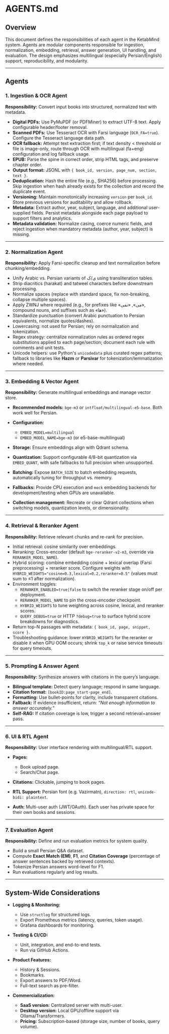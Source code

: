 # AGENTS.md

## Overview

This document defines the responsibilities of each agent in the KetabMind system.
Agents are modular components responsible for ingestion, normalization, embedding, retrieval, answer generation, UI handling, and evaluation.
The design emphasizes multilingual (especially Persian/English) support, reproducibility, and modularity.

---

## Agents

### 1. Ingestion & OCR Agent

**Responsibility:** Convert input books into structured, normalized text with metadata.

* **Digital PDFs:** Use PyMuPDF (or PDFMiner) to extract UTF-8 text. Apply configurable header/footer removal.
* **Scanned PDFs:** Use Tesseract OCR with Farsi language (`OCR_FA=true`). Configure the Tesseract language data path.
* **OCR fallback:** Attempt text extraction first; if text density < threshold or file is image-only, route through OCR with multilingual (fa+eng) configuration and log fallback usage.
* **EPUB:** Parse the spine in correct order, strip HTML tags, and preserve chapter order.
* **Output format:** JSONL with `{ book_id, version, page_num, section, text }`.
* **Deduplication:** Hash the entire file (e.g., SHA256) before processing. Skip ingestion when hash already exists for the collection and record the duplicate event.
* **Versioning:** Maintain monotonically increasing `version` per `book_id`. Store previous versions for auditability and allow rollback.
* **Metadata:** Extract author, year, subject, language, and additional user-supplied fields. Persist metadata alongside each page payload to support filters and analytics.
* **Metadata validation:** Normalize casing, coerce numeric fields, and reject ingestion when mandatory metadata (author, year, subject) is missing.

---

### 2. Normalization Agent

**Responsibility:** Apply Farsi-specific cleanup and text normalization before chunking/embedding.

* Unify Arabic vs. Persian variants of ی/ک using transliteration tables.
* Strip diacritics (harakat) and tatweel characters before downstream processing.
* Normalize spaces (replace with standard space, fix non-breaking, collapse multiple spaces).
* Apply ZWNJ where required (e.g., for prefixes like «می‌», «نمی‌», compound nouns, and suffixes such as «ها»).
* Standardize punctuation (convert Arabic punctuation to Persian equivalents, normalize quotes/dashes).
* Lowercasing: not used for Persian; rely on normalization and tokenization.
* Regex strategy: centralize normalization rules as ordered regex substitutions applied to each page/section; document each rule with comments and unit tests.
* Unicode helpers: use Python's `unicodedata` plus curated regex patterns; fallback to libraries like **Hazm** or **Parsivar** for tokenization/lemmatization where needed.

---

### 3. Embedding & Vector Agent

**Responsibility:** Generate multilingual embeddings and manage vector store.

* **Recommended models:** `bge-m3` or `intfloat/multilingual-e5-base`. Both work well for Persian.
* **Configuration:**

  * `EMBED_MODEL=multilingual`
  * `EMBED_MODEL_NAME=bge-m3` (or e5-base-multilingual)
* **Storage:** Ensure embeddings align with Qdrant schema.
* **Quantization:** Support configurable 4/8-bit quantization via `EMBED_QUANT`, with safe fallbacks to full precision when unsupported.
* **Batching:** Expose `BATCH_SIZE` to batch embedding requests, automatically tuning for throughput vs. memory.
* **Fallbacks:** Provide CPU execution and `mock` embedding backends for development/testing when GPUs are unavailable.
* **Collection management:** Recreate or clear Qdrant collections when switching models, quantization levels, or dimensionality.

---

### 4. Retrieval & Reranker Agent

**Responsibility:** Retrieve relevant chunks and re-rank for precision.

* Initial retrieval: cosine similarity over embeddings.
* Reranking: Cross-encoder (default `bge-reranker-v2-m3`, override via `RERANKER_MODEL_NAME`).
* Hybrid scoring: combine embedding cosine + lexical overlap (Farsi preprocessing) + reranker score. Configure weights with `HYBRID_WEIGHTS="cosine=0.3,lexical=0.2,reranker=0.5"` (values must sum to ≤1 after normalization).
* Environment toggles:
  * `RERANKER_ENABLED=true|false` to switch the reranker stage on/off per deployment.
  * `RERANKER_MODEL_NAME` to pin the cross-encoder checkpoint.
  * `HYBRID_WEIGHTS` to tune weighting across cosine, lexical, and reranker scores.
  * `QUERY_DEBUG=true` or HTTP `?debug=true` to surface hybrid score breakdowns for diagnostics.
* Return top-N passages with metadata: `{ book_id, page, snippet, score }`.
* Troubleshooting guidance: lower `HYBRID_WEIGHTS` for the reranker or disable it when GPU OOM occurs; shrink `top_k` or raise service timeouts for query timeouts.

---

### 5. Prompting & Answer Agent

**Responsibility:** Synthesize answers with citations in the query’s language.

* **Bilingual template:** Detect query language; respond in same language.
* **Citation format:** `[bookID:page_start-page_end]`.
* **Formatting:** Use bullet-points for clarity, include transparent citations.
* **Fallback:** If evidence insufficient, return: *“Not enough information to answer accurately.”*
* **Self-RAG:** If citation coverage is low, trigger a second retrieval+answer pass.

---

### 6. UI & RTL Agent

**Responsibility:** User interface rendering with multilingual/RTL support.

* **Pages:**

  * Book upload page.
  * Search/Chat page.
* **Citations:** Clickable, jumping to book pages.
* **RTL Support:** Persian font (e.g. Vazirmatn), `direction: rtl`, `unicode-bidi: plaintext`.
* **Auth:** Multi-user auth (JWT/OAuth). Each user has private space for their own books and sessions.

---

### 7. Evaluation Agent

**Responsibility:** Define and run evaluation metrics for system quality.

* Build a small Persian Q&A dataset.
* Compute **Exact Match (EM)**, **F1**, and **Citation Coverage** (percentage of answer sentences backed by retrieved contexts).
* Tokenize Persian answers word-level for F1.
* Run evaluations regularly and log results.

---

## System-Wide Considerations

* **Logging & Monitoring:**

  * Use `structlog` for structured logs.
  * Export Prometheus metrics (latency, queries, token usage).
  * Grafana dashboards for monitoring.
* **Testing & CI/CD:**

  * Unit, integration, and end-to-end tests.
  * Run via GitHub Actions.
* **Product Features:**

  * History & Sessions.
  * Bookmarks.
  * Export answers to PDF/Word.
  * Full-text search as pre-filter.
* **Commercialization:**

  * **SaaS version:** Centralized server with multi-user.
  * **Desktop version:** Local GPU/offline support via Ollama/Transformers.
  * **Pricing:** Subscription-based (storage size, number of books, query volume).

